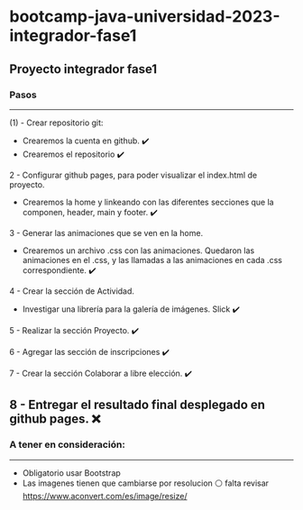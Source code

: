 # bootcamp-java-universidad-2023-integrador-fase1
Proyecto integrador fase1
------
### Pasos
------
(1) - Crear repositorio git:

   - Crearemos la cuenta en github. ✔️
   - Crearemos el repositorio ✔️

2 - Configurar github pages, para poder visualizar el index.html de proyecto.
   - Crearemos la home y linkeando con las diferentes secciones que la
componen, header, main y footer. ✔️

3 - Generar las animaciones que se ven en la home.
   - Crearemos un archivo .css con las animaciones. Quedaron las animaciones en el .css, y las llamadas a las animaciones en cada .css correspondiente. ✔️

4 - Crear la sección de Actividad.
   - Investigar una librería para la galería de imágenes. Slick ✔️

5 - Realizar la sección Proyecto. ✔️

6 - Agregar las sección de inscripciones ✔️

7 - Crear la sección Colaborar a libre elección. ✔️

8 - Entregar el resultado final desplegado en github pages. ❌
------
### A tener en consideración:
------
- Obligatorio usar Bootstrap
- Las imagenes tienen que cambiarse por resolucion ⚪ falta revisar https://www.aconvert.com/es/image/resize/